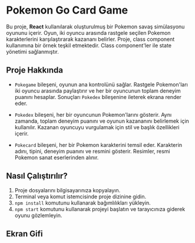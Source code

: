# Pokemon Go Card Game

Bu proje, **React** kullanılarak oluşturulmuş bir Pokemon savaş simülasyonu oyununu içerir. Oyun, iki oyuncu arasında rastgele seçilen Pokemon karakterlerini karşılaştırarak kazananı belirler. Proje, class component kullanımına bir örnek teşkil etmektedir. Class component'ler ile state yönetimi sağlanmıştır.

## Proje Hakkında

* `Pokegame` bileşeni, oyunun ana kontrolünü sağlar. Rastgele Pokemon'ları iki oyuncu arasında paylaştırır ve her bir oyuncunun toplam deneyim puanını hesaplar. Sonuçları `Pokedex` bileşenine ileterek ekrana render eder.
  
* `Pokedex` bileşeni, her bir oyuncunun Pokemon'larını gösterir. Aynı zamanda, toplam deneyim puanını ve oyunun kazananını belirlemek için kullanılır. Kazanan oyuncuyu vurgulamak için stil ve başlık özellikleri içerir.
  
* `Pokecard` bileşeni, her bir Pokemon karakterini temsil eder. Karakterin adını, tipini, deneyim puanını ve resmini gösterir. Resimler, resmi Pokemon sanat eserlerinden alınır.

## Nasıl Çalıştırılır?

1. Proje dosyalarını bilgisayarınıza kopyalayın.
2. Terminal veya komut istemcisinde proje dizinine gidin.
3. `npm install` komutunu kullanarak bağımlılıkları yükleyin.
4. `npm start` komutunu kullanarak projeyi başlatın ve tarayıcınıza giderek oyunu gözlemleyin.

## Ekran Gifi

